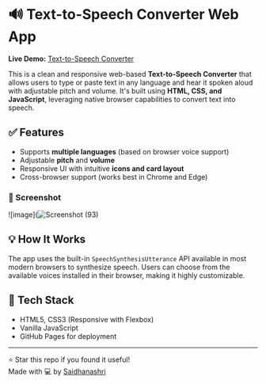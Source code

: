 # 🔊 Text-to-Speech Converter Web App

**Live Demo:** [Text-to-Speech Converter](https://saidhanashri.github.io/Text-to-speech-converter/)

This is a clean and responsive web-based **Text-to-Speech Converter** that allows users to type or paste text in any language and hear it spoken aloud with adjustable pitch and volume. It's built using **HTML, CSS, and JavaScript**, leveraging native browser capabilities to convert text into speech.

## ✅ Features
- Supports **multiple languages** (based on browser voice support)
- Adjustable **pitch** and **volume**
- Responsive UI with intuitive **icons and card layout**
- Cross-browser support (works best in Chrome and Edge)

### 📸 Screenshot
![image](![Screenshot (93)](https://github.com/user-attachments/assets/c04bc197-5a30-401d-b57d-a96a694ba102)

## 💡 How It Works
The app uses the built-in `SpeechSynthesisUtterance` API available in most modern browsers to synthesize speech. Users can choose from the available voices installed in their browser, making it highly customizable.

## 📌 Tech Stack
- HTML5, CSS3 (Responsive with Flexbox)
- Vanilla JavaScript
- GitHub Pages for deployment

---

⭐️ Star this repo if you found it useful!  
Made with 💻 by [Saidhanashri](https://github.com/Saidhanashri)
